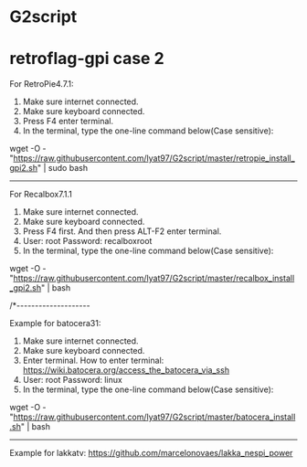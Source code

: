 # G2script
# retroflag-gpi case 2 

For RetroPie4.7.1:

1. Make sure internet connected.
2. Make sure keyboard connected.
3. Press F4 enter terminal.
4. In the terminal, type the one-line command below(Case sensitive):

wget -O - "https://raw.githubusercontent.com/lyat97/G2script/master/retropie_install_gpi2.sh" | sudo bash

--------------------
For Recalbox7.1.1
1. Make sure internet connected.
2. Make sure keyboard connected.
3. Press F4 first. And then press ALT-F2 enter terminal.
4. User: root Password: recalboxroot
5. In the terminal, type the one-line command below(Case sensitive):

wget -O - "https://raw.githubusercontent.com/lyat97/G2script/master/recalbox_install_gpi2.sh" | bash


/*--------------------

Example for batocera31:
1. Make sure internet connected.
2. Make sure keyboard connected.
3. Enter terminal. How to enter terminal: https://wiki.batocera.org/access_the_batocera_via_ssh
4. User: root Password: linux
5. In the terminal, type the one-line command below(Case sensitive):

wget -O - "https://raw.githubusercontent.com/lyat97/G2script/master/batocera_install.sh" | bash

--------------------

Example for lakkatv:
https://github.com/marcelonovaes/lakka_nespi_power
